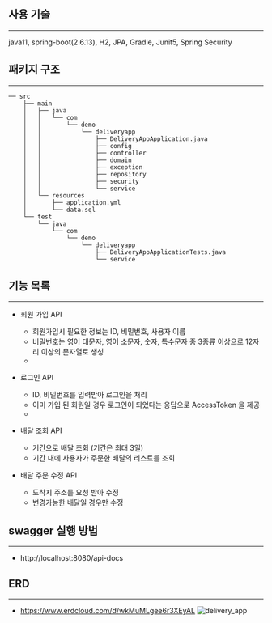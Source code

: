 ## 사용 기술

--- 
java11, spring-boot(2.6.13), H2, JPA, Gradle, Junit5, Spring Security

## 패키지 구조

--- 
```
── src
    ├── main
    │   ├── java
    │   │   └── com
    │   │       └── demo
    │   │           └── deliveryapp
    │   │               ├── DeliveryAppApplication.java
    │   │               ├── config
    │   │               ├── controller
    │   │               ├── domain
    │   │               ├── exception
    │   │               ├── repository
    │   │               ├── security
    │   │               └── service
    │   └── resources
    │       ├── application.yml
    │       └── data.sql
    └── test
        └── java
            └── com
                └── demo
                    └── deliveryapp
                        ├── DeliveryAppApplicationTests.java
                        └── service
```

## 기능 목록

--- 
- 회원 가입 API 
  - 회원가입시 필요한 정보는 ID, 비밀번호, 사용자 이름
  - 비밀번호는 영어 대문자, 영어 소문자, 숫자, 특수문자 중 3종류 이상으로 12자리 이상의 문자열로 생성
  - 
  
- 로그인 API
  - ID, 비밀번호를 입력받아 로그인을 처리
  - 이미 가입 된 회원일 경우 로그인이 되었다는 응답으로 AccessToken 을 제공
  - 

- 배달 조회 API
  - 기간으로 배달 조회 (기간은 최대 3일)
  - 기간 내에 사용자가 주문한 배달의 리스트를 조회


- 배달 주문 수정 API
  - 도착지 주소를 요청 받아 수정
  - 변경가능한 배달일 경우만 수정
## swagger 실행 방법

--- 

- http://localhost:8080/api-docs

## ERD

--- 
- https://www.erdcloud.com/d/wkMuMLgee6r3XEyAL
![delivery_app](https://user-images.githubusercontent.com/45592236/218294765-40bc8aa1-d46d-4eda-bdfa-b8bdd9e05e72.png)


